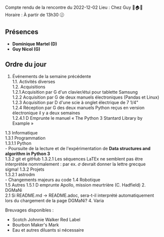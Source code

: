 Compte rendu de la rencontre du 2022-12-02
Lieu :    Chez Guy 🌲🏠🌳  
Horaire : À partir de 13h30 🕜  
## Présences
* **Dominique Martel (D)**
* **Guy Nicol (G)**

## Ordre du jour
1. Événements de la semaine précédente  
  1.1.  Activités diverses  
  1.2.  Acquisitions  
    1.2.1.Acquisition par G d'un clavier/étui pour tablette Samsung  
    1.2.2 Acquisition par G de deux manuels électroniques (Pandas et Linux)  
    1.2.3 Acquisition par D d'une scie à onglet électrique de 7 1/4"  
    1.2.4 Réception par G des deux manuels Python reçus en version électronique il y a deux semaines  
     1.2.4.1 D Emprunte le manuel « The Python 3 Stantard Library by Example »  
     
  1.3 Informatique  
    1.3.1 Programmation  
      1.3.1.1 Python  
               - Poursuite de la lecture et de l'expérimentation de **Data structures and algorithm in Python 3**  
      1.3.2 git et gitHub 
       1.3.2.1 Les séquences LaTEx ne semblent pas être interprétée nomrmalement : par ex. $\sigma$ devrait donner la lettre grecque sigma!
    1.3.2 Projets  
      1.3.2.1 astrodm  
               - Changements majeurs au code 
  1.4 Robotique  
  1.5 Autres 
   1.5.1 D emprunte Apollo, mission meurtrière (C. Hadfield)
2. DGMaNi  
 2.1 Si README.md -> README.adoc, sera-t-il interprété automatiquement lors du chargement de la page DGMaNi?
4. Varia  



Breuvages disponibles :
  * Scotch Johnnie Walker Red Label
  * Bourbon Maker's Mark
  * Eau et autres diluants si nécessaire
